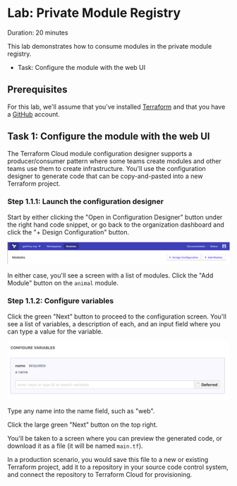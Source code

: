 # Lab: Private Module Registry

Duration: 20 minutes

This lab demonstrates how to consume modules in the private module registry.

- Task: Configure the module with the web UI

## Prerequisites

For this lab, we'll assume that you've installed [Terraform](https://www.terraform.io/downloads.html) and that you have a [GitHub](https://github.com) account.

## Task 1: Configure the module with the web UI

The Terraform Cloud module configuration designer supports a producer/consumer pattern where some teams create modules and other teams use them to create infrastructure. You'll use the configuration designer to generate code that can be copy-and-pasted into a new Terraform project.

### Step 1.1.1: Launch the configuration designer

Start by either clicking the "Open in Configuration Designer" button under the right hand code snippet, or go back to the organization dashboard and click the "+ Design Configuration" button.

![Module Design Configuration](img/module-design-configuration.png "Module Design Configuration")

In either case, you'll see a screen with a list of modules. Click the "Add Module" button on the `animal` module.

### Step 1.1.2: Configure variables

Click the green "Next" button to proceed to the configuration screen. You'll see a list of variables, a description of each, and an input field where you can type a value for the variable.

![Module Variables](img/module-variables.png "Module Variables")

Type any name into the name field, such as "web".

Click the large green "Next" button on the top right.

You'll be taken to a screen where you can preview the generated code, or download it as a file (it will be named `main.tf`).

In a production scenario, you would save this file to a new or existing Terraform project, add it to a repository in your source code control system, and connect the repository to Terraform Cloud for provisioning.
